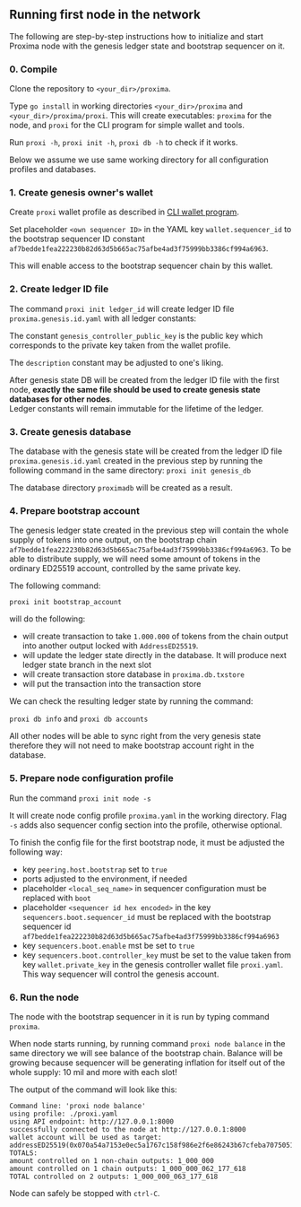 ## Running first node in the network

The following are step-by-step instructions how to initialize and start Proxima node with the genesis ledger state and bootstrap sequencer on it.

### 0. Compile
Clone the repository to `<your_dir>/proxima`.

Type `go install` in working directories `<your_dir>/proxima` and `<your_dir>/proxima/proxi`.
This will create executables: `proxima` for the node, and `proxi` for the CLI program for simple wallet and tools.

Run `proxi -h`, `proxi init -h`, `proxi db -h` to check if it works.

Below we assume we use same working directory for all configuration profiles and databases.

### 1. Create genesis owner's wallet

Create `proxi` wallet profile as described in [CLI wallet program](proxi.md). 

Set placeholder `<own sequencer ID>` in the YAML key `wallet.sequencer_id` to the 
bootstrap sequencer ID constant `af7bedde1fea222230b82d63d5b665ac75afbe4ad3f75999bb3386cf994a6963`. 

This will enable access to the bootstrap sequencer chain by this wallet. 

### 2. Create ledger ID file

The command `proxi init ledger_id` will create ledger ID file `proxima.genesis.id.yaml` with all ledger constants:

The constant `genesis_controller_public_key` is the public key which corresponds to the private key 
taken from the wallet profile. 

The `description` constant may be adjusted to one's liking.

After genesis state DB will be created from the ledger ID file with the first node, 
**exactly the same file should be used to create genesis state databases for other nodes**.  
Ledger constants will remain immutable for the lifetime of the ledger.

### 3. Create genesis database

The database with the genesis state will be created from the ledger ID file `proxima.genesis.id.yaml` 
created in the previous step by running the following command in the same directory: `proxi init genesis_db`

The database directory `proximadb` will be created as a result.

### 4. Prepare bootstrap account
The genesis ledger state created in the previous step will contain the whole supply of tokens into one output, 
on the bootstrap chain `af7bedde1fea222230b82d63d5b665ac75afbe4ad3f75999bb3386cf994a6963`. To be able to distribute
supply, we will need some amount of tokens in the ordinary ED25519 account, controlled by the same private key.

The following command:

`proxi init bootstrap_account`

will do the following:
* will create transaction to take `1.000.000` of tokens from the chain output into another output locked with `AddressED25519`.
* will update the ledger state directly in the database. It will produce next ledger state branch in the next slot
* will create transaction store database in `proxima.db.txstore`
* will put the transaction into the transaction store

We can check the resulting ledger state by running the command:

`proxi db info` and `proxi db accounts`

All other nodes will be able to sync right from the very genesis state therefore they will not need to 
make bootstrap account right in the database.

### 5. Prepare node configuration profile

Run the command `proxi init node -s`

It will create node config profile `proxima.yaml` in the working directory. Flag `-s` adds also sequencer config section
into the profile, otherwise optional.

To finish the config file for the first bootstrap node, it must be adjusted the following way:
* key `peering.host.bootstrap` set to `true`
* ports adjusted to the environment, if needed
* placeholder `<local_seq_name>` in sequencer configuration must be replaced with `boot`
* placeholder `<sequencer id hex encoded>` in the key `sequencers.boot.sequencer_id` must be replaced with the bootstrap 
sequencer id `af7bedde1fea222230b82d63d5b665ac75afbe4ad3f75999bb3386cf994a6963` 
* key `sequencers.boot.enable` mst be set to `true`
* key `sequencers.boot.controller_key` must be set to the value taken from key `wallet.private_key` 
in the genesis controller wallet file `proxi.yaml`. This way sequencer will control the genesis account.

### 6. Run the node
The node with the bootstrap sequencer in it is run by typing command `proxima`. 

When node starts running, by running command `proxi node balance` in the same directory 
we will see balance of the bootstrap chain. 
Balance will be growing because sequencer will be generating inflation for itself out of the whole supply: 10 mil and more with each slot! 

The output of the command will look like this:
```text
Command line: 'proxi node balance'
using profile: ./proxi.yaml
using API endpoint: http://127.0.0.1:8000
successfully connected to the node at http://127.0.0.1:8000
wallet account will be used as target: addressED25519(0x070a54a7153e0ec5a1767c158f986e2f6e86243b67cfeba7075051723b5a5096)
TOTALS:
amount controlled on 1 non-chain outputs: 1_000_000
amount controlled on 1 chain outputs: 1_000_000_062_177_618
TOTAL controlled on 2 outputs: 1_000_000_063_177_618
```

Node can safely be stopped with `ctrl-C`. 


